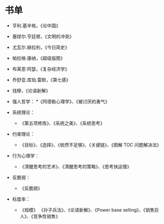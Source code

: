 # 书单

* 亨利.基辛格，《论中国》
* 塞缪尔.亨廷顿，《文明的冲突》
* 尤瓦尔.赫拉利，《今日简史》
* 帕拉格·康纳，《超级版图》
* 布莱恩·阿瑟，《复杂经济学》
* 乔舒亚.库珀.雷默，《第七感》
* 钱穆，《论语新解》

* 强人哲学：
    *《阿德勒心理学》、《被讨厌的勇气》
* 系统理论：
    * 《第五项修炼》、《系统之美》、《系统思考》
* 约束理论：
    * 《目标》、《选择》、《依然不足够》、《关键链》、《图解 TOC 问题解决法》
* 行为心理学：
    * 《清醒思考的艺术》、《清醒思考的策略》、《思考快运慢》
* 反脆弱：
    * 《反脆弱》
* 标度率：
    * 《规模》
《孙子兵法》、《论语新解》、《Power base selling》、《销售巨人》、《竞争性销售》
